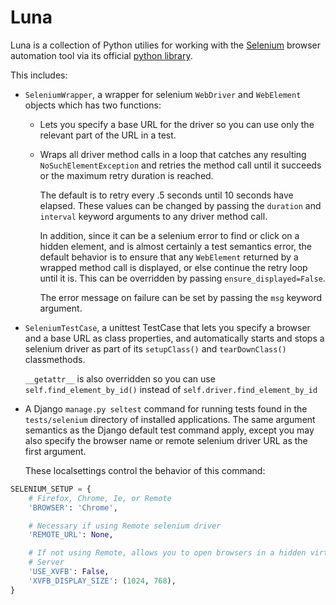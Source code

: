 Luna
====

Luna is a collection of Python utilies for working with the
[Selenium](http://docs.seleniumhq.org/) browser automation tool via its official 
[python library](http://selenium.googlecode.com/svn/trunk/docs/api/py/index.html).

This includes:

* `SeleniumWrapper`, a wrapper for selenium `WebDriver` and `WebElement` objects
  which has two functions:

    *  Lets you specify a base URL for the driver so you can use only the relevant
       part of the URL in a test.

    *  Wraps all driver method calls in a loop that catches any resulting
       `NoSuchElementException` and retries the method call until it succeeds or
       the maximum retry duration is reached.

       The default is to retry every .5 seconds until 10 seconds have elapsed.
       These values can be changed by passing the `duration` and `interval`
       keyword arguments to any driver method call.

       In addition, since it can be a selenium error to find or click on a hidden
       element, and is almost certainly a test semantics error, the default
       behavior is to ensure that any `WebElement` returned by a wrapped method
       call is displayed, or else continue the retry loop until it is.  This can
       be overridden by passing `ensure_displayed=False`.

       The error message on failure can be set by passing the `msg` keyword
       argument.

* `SeleniumTestCase`, a unittest TestCase that lets you specify a browser and a
  base URL as class properties, and automatically starts and stops a selenium
  driver as part of its `setupClass()` and `tearDownClass()` classmethods.

  `__getattr__` is also overridden so you can use `self.find_element_by_id()`
  instead of `self.driver.find_element_by_id`

* A Django `manage.py seltest` command for running tests found in the `tests/selenium`
  directory of installed applications.  The same argument semantics as the
  Django default test command apply, except you may also specify the browser
  name or remote selenium driver URL as the first argument.

  These localsettings control the behavior of this command:

```python
SELENIUM_SETUP = {
    # Firefox, Chrome, Ie, or Remote
    'BROWSER': 'Chrome',

    # Necessary if using Remote selenium driver
    'REMOTE_URL': None,

    # If not using Remote, allows you to open browsers in a hidden virtual X
    # Server
    'USE_XVFB': False,
    'XVFB_DISPLAY_SIZE': (1024, 768),
}
```
